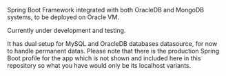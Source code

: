Spring Boot Framework integrated with both OracleDB and MongoDB systems, to be deployed on Oracle VM.

Currently under development and testing.

It has dual setup for MySQL and OracleDB databases datasource, for now to handle permanent datas.
Please note that there is the production Spring Boot profile for the app which is not shown and included here in this repository so what you have would only be its localhost variants.
